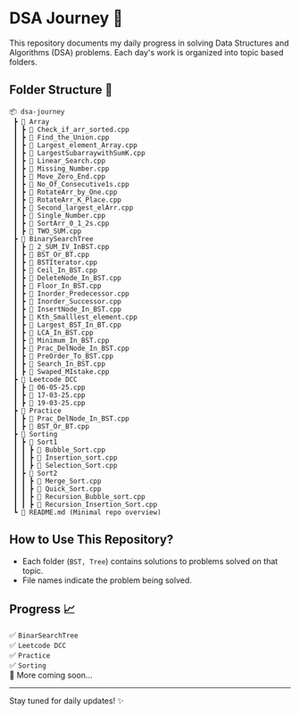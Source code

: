 # DSA Journey 🚀

This repository documents my daily progress in solving Data Structures and Algorithms (DSA) problems. Each day's work is organized into topic based folders.

## Folder Structure 📂

```
📦 dsa-journey  
 ┣ 📂 Array
 ┃ ┣ 📜 Check_if_arr_sorted.cpp 
 ┃ ┣ 📜 Find_the_Union.cpp 
 ┃ ┣ 📜 Largest_element_Array.cpp 
 ┃ ┣ 📜 LargestSubarraywithSumK.cpp 
 ┃ ┣ 📜 Linear_Search.cpp 
 ┃ ┣ 📜 Missing_Number.cpp 
 ┃ ┣ 📜 Move_Zero_End.cpp 
 ┃ ┣ 📜 No_Of_Consecutive1s.cpp 
 ┃ ┣ 📜 RotateArr_by_One.cpp 
 ┃ ┣ 📜 RotateArr_K_Place.cpp 
 ┃ ┣ 📜 Second_largest_elArr.cpp 
 ┃ ┣ 📜 Single_Number.cpp 
 ┃ ┣ 📜 SortArr_0_1_2s.cpp 
 ┃ ┣ 📜 TWO_SUM.cpp 
 ┣ 📂 BinarySearchTree
 ┃ ┣ 📜 2_SUM_IV_InBST.cpp 
 ┃ ┣ 📜 BST_Or_BT.cpp 
 ┃ ┣ 📜 BSTIterator.cpp 
 ┃ ┣ 📜 Ceil_In_BST.cpp  
 ┃ ┣ 📜 DeleteNode_In_BST.cpp  
 ┃ ┣ 📜 Floor_In_BST.cpp  
 ┃ ┣ 📜 Inorder_Predecessor.cpp
 ┃ ┣ 📜 Inorder_Successor.cpp  
 ┃ ┣ 📜 InsertNode_In_BST.cpp  
 ┃ ┣ 📜 Kth_Smalllest_element.cpp  
 ┃ ┣ 📜 Largest_BST_In_BT.cpp  
 ┃ ┣ 📜 LCA_In_BST.cpp  
 ┃ ┣ 📜 Minimum_In_BST.cpp  
 ┃ ┣ 📜 Prac_DelNode_In_BST.cpp  
 ┃ ┣ 📜 PreOrder_To_BST.cpp  
 ┃ ┣ 📜 Search_In_BST.cpp  
 ┃ ┣ 📜 Swaped_MIstake.cpp
 ┣ 📂 Leetcode DCC  
 ┃ ┣ 📜 06-05-25.cpp
 ┃ ┣ 📜 17-03-25.cpp
 ┃ ┣ 📜 19-03-25.cpp
 ┣ 📂 Practice  
 ┃ ┣ 📜 Prac_DelNode_In_BST.cpp
 ┃ ┣ 📜 BST_Or_BT.cpp
 ┣ 📂 Sorting  
 ┃ ┣ 📂 Sort1
 ┃ ┃ ┣ 📜 Bubble_Sort.cpp
 ┃ ┃ ┣ 📜 Insertion_sort.cpp
 ┃ ┃ ┣ 📜 Selection_Sort.cpp
 ┃ ┣ 📂 Sort2
 ┃ ┃ ┣ 📜 Merge_Sort.cpp
 ┃ ┃ ┣ 📜 Quick_Sort.cpp
 ┃ ┃ ┣ 📜 Recursion_Bubble_sort.cpp
 ┃ ┃ ┣ 📜 Recursion_Insertion_Sort.cpp
 ┗ 📜 README.md (Minimal repo overview)  
```

## How to Use This Repository?  
- Each folder (`BST, Tree`) contains solutions to problems solved on that topic.  
- File names indicate the problem being solved.  

## Progress 📈  
✅ `BinarSearchTree`  
✅ `Leetcode DCC`  
✅ `Practice`  
✅ `Sorting`  
🔄 More coming soon...  

---

Stay tuned for daily updates! ✨
